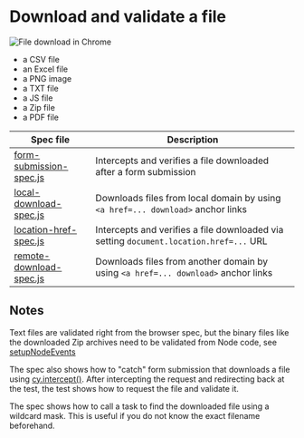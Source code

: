 # Download and validate a file

![File download in Chrome](images/chrome.png)

- a CSV file
- an Excel file
- a PNG image
- a TXT file
- a JS file
- a Zip file
- a PDF file

Spec file | Description
---|---
[form-submission-spec.js](./cypress/e2e/form-submission-spec.js) | Intercepts and verifies a file downloaded after a form submission
[local-download-spec.js](./cypress/e2e/local-download-spec.js) | Downloads files from local domain by using `<a href=... download>` anchor links
[location-href-spec.js](./cypress/e2e/location-href-spec.js) | Intercepts and verifies a file downloaded via setting `document.location.href=...` URL
[remote-download-spec.js](./cypress/e2e/remote-download-spec.js) | Downloads files from another domain by using `<a href=... download>` anchor links

## Notes

Text files are validated right from the browser spec, but the binary files like the downloaded Zip archives need to be validated from Node code, see [setupNodeEvents](cypress.config.js)

The spec also shows how to "catch" form submission that downloads a file using [cy.intercept()](https://on.cypress.io/intercept). After intercepting the request and redirecting back at the test, the test shows how to request the file and validate it.

The spec shows how to call a task to find the downloaded file using a wildcard mask. This is useful if you do not know the exact filename beforehand.
